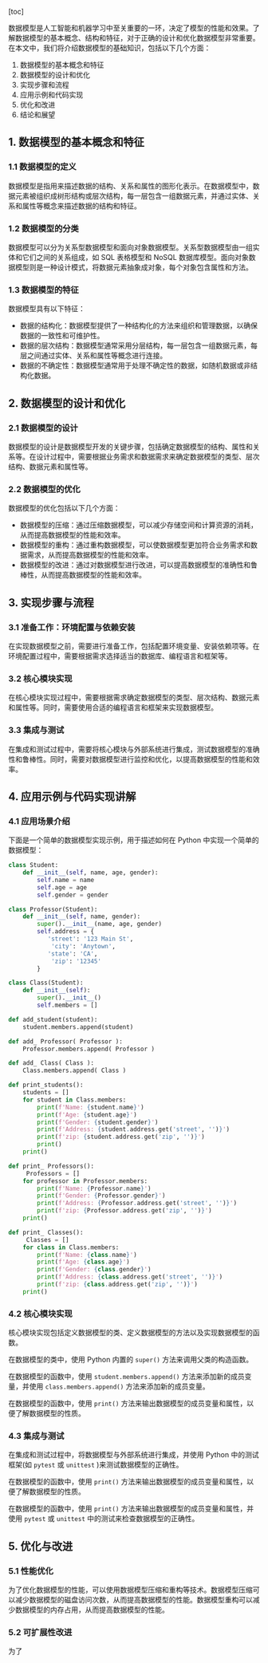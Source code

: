 
[toc]                    
                
                
数据模型是人工智能和机器学习中至关重要的一环，决定了模型的性能和效果。了解数据模型的基本概念、结构和特征，对于正确的设计和优化数据模型非常重要。在本文中，我们将介绍数据模型的基础知识，包括以下几个方面：

1. 数据模型的基本概念和特征
2. 数据模型的设计和优化
3. 实现步骤和流程
4. 应用示例和代码实现
5. 优化和改进
6. 结论和展望

## 1. 数据模型的基本概念和特征

### 1.1 数据模型的定义

数据模型是指用来描述数据的结构、关系和属性的图形化表示。在数据模型中，数据元素被组织成树形结构或层次结构，每一层包含一组数据元素，并通过实体、关系和属性等概念来描述数据的结构和特征。

### 1.2 数据模型的分类

数据模型可以分为关系型数据模型和面向对象数据模型。关系型数据模型由一组实体和它们之间的关系组成，如 SQL 表格模型和 NoSQL 数据库模型。面向对象数据模型则是一种设计模式，将数据元素抽象成对象，每个对象包含属性和方法。

### 1.3 数据模型的特征

数据模型具有以下特征：

- 数据的结构化：数据模型提供了一种结构化的方法来组织和管理数据，以确保数据的一致性和可维护性。
- 数据的层次结构：数据模型通常采用分层结构，每一层包含一组数据元素，每层之间通过实体、关系和属性等概念进行连接。
- 数据的不确定性：数据模型通常用于处理不确定性的数据，如随机数据或非结构化数据。

## 2. 数据模型的设计和优化

### 2.1 数据模型的设计

数据模型的设计是数据模型开发的关键步骤，包括确定数据模型的结构、属性和关系等。在设计过程中，需要根据业务需求和数据需求来确定数据模型的类型、层次结构、数据元素和属性等。

### 2.2 数据模型的优化

数据模型的优化包括以下几个方面：

- 数据模型的压缩：通过压缩数据模型，可以减少存储空间和计算资源的消耗，从而提高数据模型的性能和效率。
- 数据模型的重构：通过重构数据模型，可以使数据模型更加符合业务需求和数据需求，从而提高数据模型的性能和效率。
- 数据模型的改进：通过对数据模型进行改进，可以提高数据模型的准确性和鲁棒性，从而提高数据模型的性能和效率。

## 3. 实现步骤与流程

### 3.1 准备工作：环境配置与依赖安装

在实现数据模型之前，需要进行准备工作，包括配置环境变量、安装依赖项等。在环境配置过程中，需要根据需求选择适当的数据库、编程语言和框架等。

### 3.2 核心模块实现

在核心模块实现过程中，需要根据需求确定数据模型的类型、层次结构、数据元素和属性等。同时，需要使用合适的编程语言和框架来实现数据模型。

### 3.3 集成与测试

在集成和测试过程中，需要将核心模块与外部系统进行集成，测试数据模型的准确性和鲁棒性。同时，需要对数据模型进行监控和优化，以提高数据模型的性能和效率。

## 4. 应用示例与代码实现讲解

### 4.1 应用场景介绍

下面是一个简单的数据模型实现示例，用于描述如何在 Python 中实现一个简单的数据模型：

```python
class Student:
    def __init__(self, name, age, gender):
        self.name = name
        self.age = age
        self.gender = gender

class Professor(Student):
    def __init__(self, name, gender):
        super().__init__(name, age, gender)
        self.address = {
           'street': '123 Main St',
            'city': 'Anytown',
           'state': 'CA',
            'zip': '12345'
        }

class Class(Student):
    def __init__(self):
        super().__init__()
        self.members = []

def add_student(student):
    student.members.append(student)

def add_ Professor( Professor ):
    Professor.members.append( Professor )

def add_ Class( Class ):
    Class.members.append( Class )

def print_students():
    students = []
    for student in Class.members:
        print(f'Name: {student.name}')
        print(f'Age: {student.age}')
        print(f'Gender: {student.gender}')
        print(f'Address: {student.address.get('street', '')}')
        print(f'zip: {student.address.get('zip', '')}')
        print()
    print()

def print_ Professors():
     Professors = []
    for professor in Professor.members:
        print(f'Name: {Professor.name}')
        print(f'Gender: {Professor.gender}')
        print(f'Address: {Professor.address.get('street', '')}')
        print(f'zip: {Professor.address.get('zip', '')}')
    print()

def print_ Classes():
     Classes = []
    for class in Class.members:
        print(f'Name: {class.name}')
        print(f'Age: {class.age}')
        print(f'Gender: {class.gender}')
        print(f'Address: {class.address.get('street', '')}')
        print(f'zip: {class.address.get('zip', '')}')
    print()

```

### 4.2 核心模块实现

核心模块实现包括定义数据模型的类、定义数据模型的方法以及实现数据模型的函数。

在数据模型的类中，使用 Python 内置的 `super()` 方法来调用父类的构造函数。

在数据模型的函数中，使用 `student.members.append()` 方法来添加新的成员变量，并使用 `class.members.append()` 方法来添加新的成员变量。

在数据模型的函数中，使用 `print()` 方法来输出数据模型的成员变量和属性，以便了解数据模型的性质。

### 4.3 集成与测试

在集成和测试过程中，将数据模型与外部系统进行集成，并使用 Python 中的测试框架(如 `pytest` 或 `unittest` )来测试数据模型的正确性。

在数据模型的函数中，使用 `print()` 方法来输出数据模型的成员变量和属性，以便了解数据模型的性质。

在数据模型的函数中，使用 `print()` 方法来输出数据模型的成员变量和属性，并使用 `pytest` 或 `unittest` 中的测试来检查数据模型的正确性。

## 5. 优化与改进

### 5.1 性能优化

为了优化数据模型的性能，可以使用数据模型压缩和重构等技术。数据模型压缩可以减少数据模型的磁盘访问次数，从而提高数据模型的性能。数据模型重构可以减少数据模型的内存占用，从而提高数据模型的性能。

### 5.2 可扩展性改进

为了

